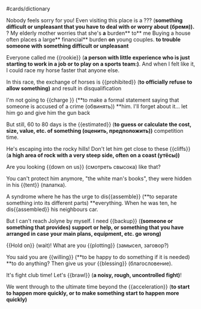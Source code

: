 #cards/dictionary 

Nobody feels sorry for you! Even visiting this place is a ??? (**something difficult or unpleasant that you have to deal with or worry about (бремя)).**
?
My elderly mother worries that she's **a** burden** to** me
Buying a house often places a large** financial** burden **on** young couples.
**to trouble someone with something difficult or unpleasant** 

Everyone called me {{rookie}} (**a person with little experience who is just starting to work in a job or to play on a sports team:)**. And when I felt like it, I could race my horse faster that anyone else. 

In this race, the exchange of horses is {{prohibited}} (**to officially refuse to allow something)** and result in disqualification

I'm not going to {{charge }} (**to make a formal statement saying that someone is accused of a crime (обвинять)) **him. I'll forget about it... let him go and give him the gun back <!--SR:!2024-01-24,15,294-->

But still, 60 to 80 days is the {{estimated}} (**to guess or calculate the cost, size, value, etc. of something (оценить, предположить))** competition time.

He's escaping into the rocky hills! Don't let him get close to these {{cliffs}} (**a high area of rock with a very steep side, often on a coast (утёсы))**

Are you looking {{down on us}} (смотреть свысока) like that? <!--SR:!2024-02-04,15,262-->

You can't protect him anymore, "the white man's books", they were hidden in his {{tent}} (палатка). <!--SR:!2024-02-13,39,290-->

A syndrome where he has the urge to dis{{assemble}} (**to separate something into its different parts) **everything. When he was ten, he dis{{assembled}} his neighbours car. <!--SR:!2024-01-21,12,279!2000-01-01,1,250-->

But I can't reach Jolyne by myself. I need {{backup}} (**(someone or something that provides) support or help, or something that you have arranged in case your main plans, equipment, etc. go wrong)** <!--SR:!2024-01-21,3,263--> 

{{Hold on}} (wait)! What are you {{plotting}} (замысел, заговор?) <!--SR:!2000-01-01,1,250!2024-02-10,26,274-->

You said you are {{willing}} (**to be happy to do something if it is needed) **to do anything? Then give us your {{blessing}}  (благословение). <!--SR:!2024-01-23,24,270!2000-01-01,1,250-->

It's fight club time! Let's {{brawl}} (**a noisy, rough, uncontrolled fight)**! <!--SR:!2024-01-23,17,252--> 

We went through to the ultimate time beyond the {{acceleration}} (**to start to happen more quickly, or to make something start to happen more quickly)** <!--SR:!2024-01-23,9,282--> 